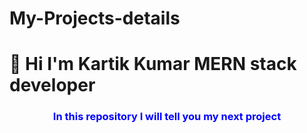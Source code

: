 # My-Projects-details
<h1>👋 Hi I'm Kartik Kumar MERN stack developer</h1>
<h3 style="text-align: center; color: blue;">In this repository I will tell you my next project</h3>
